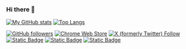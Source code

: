 ### Hi there 👋

[![My GitHub stats](https://github-readme-stats.vercel.app/api?username=jason5ng32&count_private=true&theme=aura&hide=contribs&show_icons=true&include_all_commits=true&line_height=24.0)](https://github.com/anuraghazra/github-readme-stats) [![Top Langs](https://github-readme-stats.vercel.app/api/top-langs/?username=jason5ng32&theme=aura&layout=compact&card_width=360)](https://github.com/anuraghazra/github-readme-stats)

[![GitHub followers](https://img.shields.io/github/followers/jason5ng32)](https://github.com/jason5ng32)
[![Chrome Web Store](https://img.shields.io/chrome-web-store/rating/lgdipcalomggcjkohjhkhkbcpgladnoe)](https://chromewebstore.google.com/detail/macify-macos-screensaver/lgdipcalomggcjkohjhkhkbcpgladnoe)
[![X (formerly Twitter) Follow](https://img.shields.io/twitter/follow/jason5ng32)](https://x.com/jason5ng32)
[![Static Badge](https://img.shields.io/badge/Jason%20Ng-blue?logo=wikipedia)](https://jasonng.org)
[![Static Badge](https://img.shields.io/badge/%E5%8F%AF%E8%83%BD%E5%90%A7-blue?logo=wordpress)](https://kenengba.com)
[![Static Badge](https://img.shields.io/badge/Jason%20Ng-blue?logo=linkedin)](https://www.linkedin.com/in/jason5ng32/)


